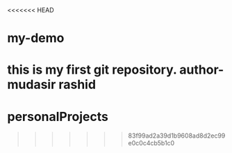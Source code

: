 <<<<<<< HEAD
# my-demo
this is my first git repository.
author- mudasir rashid
=======
# personalProjects
>>>>>>> 83f99ad2a39d1b9608ad8d2ec99e0c0c4cb5b1c0
